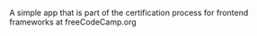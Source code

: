 A simple app that is part of the certification process for frontend frameworks at freeCodeCamp.org

